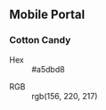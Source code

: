 ## Mobile Portal

<div class="details cotton-candy">
  <h3>Cotton Candy</h3>
  <dl class="hex">
    <dt>Hex</dt>
    <dd>#a5dbd8</dd>
  </dl>
  <dl class="rgb">
    <dt>RGB</dt>
    <dd>rgb(156, 220, 217)</dd>
  </dl>
</div>